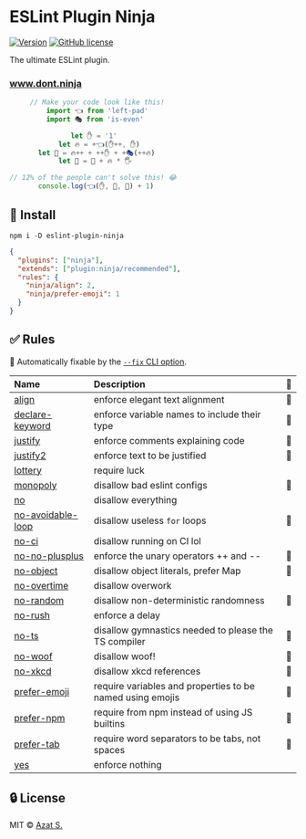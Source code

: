 # ESLint Plugin Ninja

[![Version](https://img.shields.io/npm/v/eslint-plugin-ninja.svg?color=b5749d)](https://www.npmjs.com/package/eslint-plugin-ninja)
[![GitHub license](https://img.shields.io/badge/license-MIT-b5749d.svg)](https://github.com/lzear/eslint-plugin-ninja/blob/main/license)

The ultimate ESLint plugin.

### www.dont.ninja

```js
     // Make your code look like this!
         import 👈 from 'left-pad'
         import 🎭 from 'is-even'

               let ✋ = '1'
            let 🔥 = +👈(✋++, ✋)
       let 🌈 = 🔥++ + ++✋ + +🎭(++🔥)
            let 🌯 = 🌈 + 🔥 * 🖐️

// 12% of the people can't solve this! 😂
       console.log(👈(✋, 🌯, 🌈) + 1)
```

## 🚀 Install

```shell
npm i -D eslint-plugin-ninja
```

```json
{
  "plugins": ["ninja"],
  "extends": ["plugin:ninja/recommended"],
  "rules": {
    "ninja/align": 2,
    "ninja/prefer-emoji": 1
  }
}
```

## ✅ Rules

<!-- begin auto-generated rules list -->

🔧 Automatically fixable by the
[`--fix` CLI option](https://eslint.org/docs/user-guide/command-line-interface#--fix).

| Name                                                                | Description                                               | 🔧  |
| :------------------------------------------------------------------ | :-------------------------------------------------------- | :-- |
| [align](https://www.dont.ninja/rules/align)                         | enforce elegant text alignment                            | 🔧  |
| [declare-keyword](https://www.dont.ninja/rules/declare-keyword)     | enforce variable names to include their type              | 🔧  |
| [justify](https://www.dont.ninja/rules/justify)                     | enforce comments explaining code                          | 🔧  |
| [justify2](https://www.dont.ninja/rules/justify2)                   | enforce text to be justified                              | 🔧  |
| [lottery](https://www.dont.ninja/rules/lottery)                     | require luck                                              |     |
| [monopoly](https://www.dont.ninja/rules/monopoly)                   | disallow bad eslint configs                               | 🔧  |
| [no](https://www.dont.ninja/rules/no)                               | disallow everything                                       |     |
| [no-avoidable-loop](https://www.dont.ninja/rules/no-avoidable-loop) | disallow useless `for` loops                              | 🔧  |
| [no-ci](https://www.dont.ninja/rules/no-ci)                         | disallow running on CI lol                                |     |
| [no-no-plusplus](https://www.dont.ninja/rules/no-no-plusplus)       | enforce the unary operators ++ and --                     | 🔧  |
| [no-object](https://www.dont.ninja/rules/no-object)                 | disallow object literals, prefer Map                      | 🔧  |
| [no-overtime](https://www.dont.ninja/rules/no-overtime)             | disallow overwork                                         |     |
| [no-random](https://www.dont.ninja/rules/no-random)                 | disallow non-deterministic randomness                     | 🔧  |
| [no-rush](https://www.dont.ninja/rules/no-rush)                     | enforce a delay                                           |     |
| [no-ts](https://www.dont.ninja/rules/no-ts)                         | disallow gymnastics needed to please the TS compiler      | 🔧  |
| [no-woof](https://www.dont.ninja/rules/no-woof)                     | disallow woof!                                            | 🔧  |
| [no-xkcd](https://www.dont.ninja/rules/no-xkcd)                     | disallow xkcd references                                  | 🔧  |
| [prefer-emoji](https://www.dont.ninja/rules/prefer-emoji)           | require variables and properties to be named using emojis | 🔧  |
| [prefer-npm](https://www.dont.ninja/rules/prefer-npm)               | require from npm instead of using JS builtins             | 🔧  |
| [prefer-tab](https://www.dont.ninja/rules/prefer-tab)               | require word separators to be tabs, not spaces            | 🔧  |
| [yes](https://www.dont.ninja/rules/yes)                             | enforce nothing                                           |     |

<!-- end auto-generated rules list -->

## 🔒 License

MIT &copy; [Azat S.](https://azat.io)
